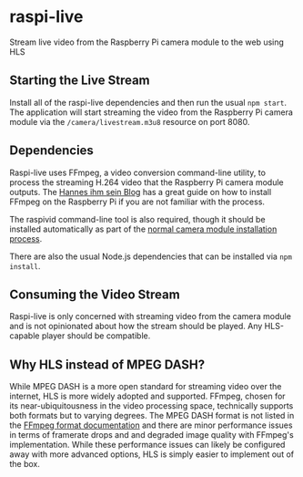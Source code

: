 # raspi-live
Stream live video from the Raspberry Pi camera module to the web using HLS

## Starting the Live Stream
Install all of the raspi-live dependencies and then run the usual `npm start`. The application will start streaming the video from the Raspberry Pi camera module via the `/camera/livestream.m3u8` resource on port 8080.

## Dependencies
Raspi-live uses FFmpeg, a video conversion command-line utility, to process the streaming H.264 video that the Raspberry Pi camera module outputs. The [Hannes ihm sein Blog](http://hannes.enjoys.it/blog/2016/03/ffmpeg-on-raspbian-raspberry-pi/) has a great guide on how to install FFmpeg on the Raspberry Pi if you are not familiar with the process.

The raspivid command-line tool is also required, though it should be installed automatically as part of the [normal camera module installation process](https://www.raspberrypi.org/documentation/usage/camera/).

There are also the usual Node.js dependencies that can be installed via `npm install`.

## Consuming the Video Stream
Raspi-live is only concerned with streaming video from the camera module and is not opinionated about how the stream should be played. Any HLS-capable player should be compatible.

## Why HLS instead of MPEG DASH?
While MPEG DASH is a more open standard for streaming video over the internet, HLS is more widely adopted and supported. FFmpeg, chosen for its near-ubiquitousness in the video processing space, technically supports both formats but to varying degrees. The MPEG DASH format is not listed in the [FFmpeg format documentation](https://www.ffmpeg.org/ffmpeg-formats.html) and there are minor performance issues in terms of framerate drops and and degraded image quality with FFmpeg's implementation. While these performance issues can likely be configured away with more advanced options, HLS is simply easier to implement out of the box.
